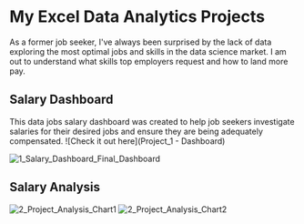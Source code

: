 # My Excel Data Analytics Projects

As a former job seeker, I've always been surprised by the lack of data exploring the most optimal jobs and skills in the data science market. I am out to understand what skills top employers request and how to land more pay.


## Salary Dashboard 

This data jobs salary dashboard was created to help job seekers investigate salaries for their desired jobs and ensure they are being adequately compensated.
![Check it out here](Project_1 - Dashboard)

![1_Salary_Dashboard_Final_Dashboard](https://github.com/user-attachments/assets/5edbfede-27f8-41a5-b005-ea01949c566a)


## Salary Analysis



![2_Project_Analysis_Chart1](https://github.com/user-attachments/assets/e08ecc37-58bd-4f54-968e-75e5504babcb)
![2_Project_Analysis_Chart2](https://github.com/user-attachments/assets/6c9fadb6-2b2d-4dbb-8186-53c3e01e12a4)



